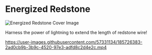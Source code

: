 # Energized Redstone

![Energized Redstone Cover Image](https://user-images.githubusercontent.com/57331134/185726366-06707bf9-e0ec-484e-841d-3c7dbb26e434.png)

Harness the power of lightning to extend the length of redstone wire!

https://user-images.githubusercontent.com/57331134/185726383-2ad0cb9b-3b9c-4520-97e3-adfd8c2d4e2c.mp4
